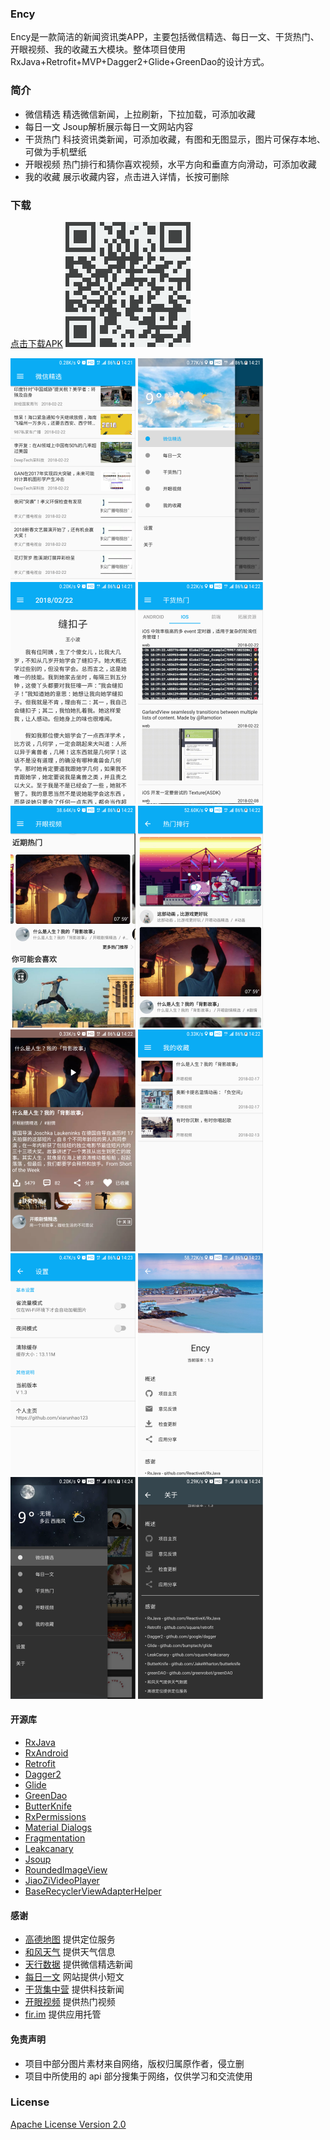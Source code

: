### Ency
Ency是一款简洁的新闻资讯类APP，主要包括微信精选、每日一文、干货热门、开眼视频、我的收藏五大模块。整体项目使用RxJava+Retrofit+MVP+Dagger2+Glide+GreenDao的设计方式。

### 简介
- 微信精选	精选微信新闻，上拉刷新，下拉加载，可添加收藏
- 每日一文	Jsoup解析展示每日一文网站内容
- 干货热门	科技资讯类新闻，可添加收藏，有图和无图显示，图片可保存本地、可做为手机壁纸
- 开眼视频	热门排行和猜你喜欢视频，水平方向和垂直方向滑动，可添加收藏
- 我的收藏	展示收藏内容，点击进入详情，长按可删除

### 下载
[点击下载APK](https://fir.im/Ency) 
![二维码][13]

![01][01]    ![02][02]    ![03][03]    ![04][04]
![05][05]    ![06][06]    ![07][07]    ![08][08]
![09][09]    ![10][10]    ![11][11]    ![12][12]

#### 开源库
- [RxJava](https://github.com/ReactiveX/RxJava)
- [RxAndroid](https://github.com/ReactiveX/RxAndroid)
- [Retrofit](https://github.com/square/retrofit)
- [Dagger2](https://github.com/google/dagger)
- [Glide](https://github.com/bumptech/glide)
- [GreenDao](https://github.com/greenrobot/greenDAO)
- [ButterKnife](https://github.com/JakeWharton/butterknife)
- [RxPermissions](https://github.com/tbruyelle/RxPermissions)
- [Material Dialogs](https://github.com/afollestad/material-dialogs)
- [Fragmentation](https://github.com/YoKeyword/Fragmentation)
- [Leakcanary](https://github.com/square/leakcanary)
- [Jsoup](https://github.com/jhy/jsoup)
- [RoundedImageView](https://github.com/vinc3m1/RoundedImageView)
- [JiaoZiVideoPlayer](https://github.com/lipangit/JiaoZiVideoPlayer)
- [BaseRecyclerViewAdapterHelper](https://github.com/CymChad/BaseRecyclerViewAdapterHelper)

#### 感谢
- [高德地图](http://lbs.amap.com/api/android-location-sdk/locationsummary/) 提供定位服务
- [和风天气](https://www.heweather.com/products/weather-api) 提供天气信息
- [天行数据](https://www.tianapi.com/#wxnew) 提供微信精选新闻
- [每日一文](https://meiriyiwen.com/) 网站提供小短文
- [干货集中营](http://gank.io) 提供科技新闻
- [开眼视频](http://www.kaiyanapp.com/) 提供热门视频
- [fir.im](https://fir.im/) 提供应用托管

#### 免责声明
- 项目中部分图片素材来自网络，版权归属原作者，侵立删
- 项目中所使用的 api 部分搜集于网络，仅供学习和交流使用

### License ###
[Apache License
Version 2.0](https://github.com/xiarunhao123/Ency/blob/master/LICENSE)


[01]: /screenshot/Screenshot_01.png
[02]: /screenshot/Screenshot_02.png
[03]: /screenshot/Screenshot_03.png
[04]: /screenshot/Screenshot_04.png
[05]: /screenshot/Screenshot_05.png
[06]: /screenshot/Screenshot_06.png
[07]: /screenshot/Screenshot_07.png
[08]: /screenshot/Screenshot_08.png
[09]: /screenshot/Screenshot_09.png
[10]: /screenshot/Screenshot_10.png
[11]: /screenshot/Screenshot_11.png
[12]: /screenshot/Screenshot_12.png
[13]: QRCode.png